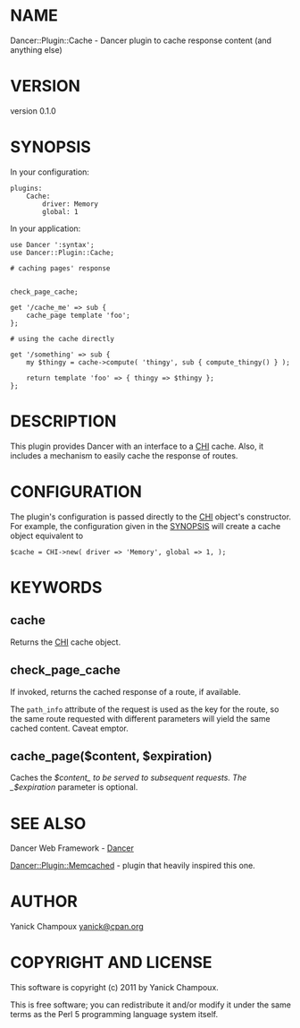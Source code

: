# NAME

Dancer::Plugin::Cache - Dancer plugin to cache response content (and anything else)

# VERSION

version 0.1.0

# SYNOPSIS

In your configuration:

    plugins:
        Cache:
            driver: Memory
            global: 1

In your application:

    use Dancer ':syntax';
    use Dancer::Plugin::Cache;

    # caching pages' response
    

    check_page_cache;

    get '/cache_me' => sub {
        cache_page template 'foo';
    };

    # using the cache directly

    get '/something' => sub {
        my $thingy = cache->compute( 'thingy', sub { compute_thingy() } );

        return template 'foo' => { thingy => $thingy };
    };

# DESCRIPTION

This plugin provides Dancer with an interface to a [CHI](http://search.cpan.org/perldoc?CHI) cache. Also, it
includes a mechanism to easily cache the response of routes.

# CONFIGURATION

The plugin's configuration is passed directly to the [CHI](http://search.cpan.org/perldoc?CHI) object's
constructor. For example, the configuration given in the [SYNOPSIS](#pod_SYNOPSIS)
will create a cache object equivalent to

    $cache = CHI->new( driver => 'Memory', global => 1, );

# KEYWORDS

## cache

Returns the [CHI](http://search.cpan.org/perldoc?CHI) cache object.

## check_page_cache

If invoked, returns the cached response of a route, if available.

The `path_info` attribute of the request is used as the key for the route, 
so the same route requested with different parameters will yield the same
cached content. Caveat emptor.

## cache_page($content, $expiration)

Caches the _$content_ to be served to subsequent requests. The _$expiration_
parameter is optional.

# SEE ALSO

Dancer Web Framework - [Dancer](http://search.cpan.org/perldoc?Dancer)

[Dancer::Plugin::Memcached](http://search.cpan.org/perldoc?Dancer::Plugin::Memcached) - plugin that heavily inspired this one.

# AUTHOR

Yanick Champoux <yanick@cpan.org>

# COPYRIGHT AND LICENSE

This software is copyright (c) 2011 by Yanick Champoux.

This is free software; you can redistribute it and/or modify it under
the same terms as the Perl 5 programming language system itself.